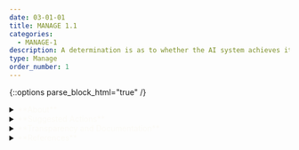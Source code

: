 ```yaml
---
date: 03-01-01
title: MANAGE 1.1
categories:
  - MANAGE-1
description: A determination is as to whether the AI system achieves its intended purpose and stated objectives and whether its development or deployment should proceed.
type: Manage
order_number: 1
---
```

{::options parse_block_html="true" /} 


<details>
<summary markdown="span"><span style="color:#FBFAF5">**About**</span></summary>      
<br>
AI systems may not necessarily be the right solution for a given business task or problem. A standard risk management practice is to formally weigh an AI system’s negative risks against its benefits, and to determine if the AI system is an  appropriate solution. Tradeoffs among trustworthiness characteristics —such as deciding to deploy a system based on system performance vs system transparency–may require regular assessment throughout the AI lifecycle.

</details>

<details>
<summary markdown="span"><span style="color:#FBFAF5">**Suggested Actions**</span></summary>

- Consider trustworthiness characteristics when evaluating AI systems’ negative risks and benefits.
- Utilize TEVV outputs from map and measure functions when considering risk treatment.
- Regularly track and monitor negative risks and benefits throughout the AI system lifecycle including in post-deployment monitoring.
- Regularly assess and document system performance relative to trustworthiness characteristics and tradeoffs between negative risks and opportunities.
- Evaluate tradeoffs in connection with real-world use cases and impacts and as enumerated in Map function outcomes. 

</details>

<details>
<summary markdown="span"><span style="color:#FBFAF5">**Transparency and Documentation**</span></summary>
<br>
**Organizations can document the following:**

- How do the technical specifications and requirements align with the AI system’s goals and objectives?
- To what extent are the metrics consistent with system goals, objectives, and constraints, including ethical and compliance considerations?
- What goals and objectives does the entity expect to achieve by designing, developing, and/or deploying the AI system?

**AI Transparency Resources:**

- GAO-21-519SP - Artificial Intelligence: An Accountability Framework for Federal Agencies & Other Entities. [URL](https://www.gao.gov/products/gao-21-519sp)
- Artificial Intelligence Ethics Framework For The Intelligence Community. [URL](https://www.intelligence.gov/artificial-intelligence-ethics-framework-for-the-intelligence-community) 
- WEF Companion to the Model AI Governance Framework – Implementation and Self-Assessment Guide for Organizations [URL](https://www.pdpc.gov.sg/-/media/files/pdpc/pdf-files/resource-for-organisation/ai/sgisago.ashx)

</details>

<details>
<summary markdown="span"><span style="color:#FBFAF5">**References**</span></summary>      
<br>

Arvind Narayanan. How to recognize AI snake oil. Retrieved October 15, 2022. [URL](https://www.cs.princeton.edu/~arvindn/talks/MIT-STS-AI-snakeoil.pdf)

Board of Governors of the Federal Reserve System. SR 11-7: Guidance on Model Risk Management. (April 4, 2011). [URL](https://www.federalreserve.gov/supervisionreg/srletters/sr1107.htm)

Emanuel Moss, Elizabeth Watkins, Ranjit Singh, Madeleine Clare Elish, Jacob Metcalf. 2021. Assembling Accountability: Algorithmic Impact Assessment for the Public Interest. (June 29, 2021). [URL](https://ssrn.com/abstract=3877437 or http://dx.doi.org/10.2139/ssrn.3877437)

Fraser, Henry L and Bello y Villarino, Jose-Miguel, Where Residual Risks Reside: A Comparative Approach to Art 9(4) of the European Union's Proposed AI Regulation (September 30, 2021). [LINK](https://ssrn.com/abstract=3960461), [URL](http://dx.doi.org/10.2139/ssrn.3960461)

Microsoft. 2022. Microsoft Responsible AI Impact Assessment Template. (June 2022). [URL](https://blogs.microsoft.com/wp-content/uploads/prod/sites/5/2022/06/Microsoft-RAI-Impact-Assessment-Template.pdf)

Office of the Comptroller of the Currency. 2021. Comptroller's Handbook: Model Risk Management, Version 1.0, August 2021. [URL](https://www.occ.gov/publications-and-resources/publications/comptrollers-handbook/files/model-risk-management/index-model-risk-management.html)

Solon Barocas, Asia J. Biega, Benjamin Fish, et al. 2020. When not to design, build, or deploy. In Proceedings of the 2020 Conference on Fairness, Accountability, and Transparency (FAT* '20). Association for Computing Machinery, New York, NY, USA, 695. [URL](https://doi.org/10.1145/3351095.3375691)


</details>
